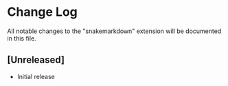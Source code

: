 # Change Log

All notable changes to the "snakemarkdown" extension will be documented in this file.

## [Unreleased]

- Initial release
